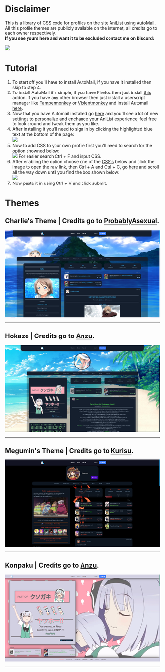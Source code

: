 # Disclaimer
This is a library of CSS code for profiles on the site [AniList](http://anilist.co) using [AutoMail](https://github.com/hohMiyazawa/Automail).
All this profile themes are publicly available on the internet, all credits go to each owner respectively.  
**If you see yours here and want it to be excluded contact me on Discord:**  


[![](https://discord.c99.nl/widget/theme-4/346608030579949568.png)](#al-profile-css-library)

# Tutorial
1. To start off you'll have to install AutoMail, if you have it installed then skip to step 4.
2. To install AutoMail it's simple, if you have Firefox then just install [this](https://addons.mozilla.org/en-US/firefox/addon/automail/) addon. If you have any other browser then just install a userscript manager like [Tampermonkey](https://www.tampermonkey.net/) or [Violentmonkey](https://violentmonkey.github.io/) and install Automail [here](https://greasyfork.org/en/scripts/370473-automail).
3. Now that you have Automail installed go [here](https://anilist.co/settings/apps) and you'll see a lot of new settings to personalize and enchance your AniList experience, feel free to look around and tweak them as you like.
4. After installing it you'll need to sign in by clicking the highlighted blue text at the bottom of the page:  
[![](https://i.imgur.com/fh53jYF.png)](#tutorial)
5. Now to add CSS to your own profile first you'll need to search for the option showned below:  
[![](https://i.imgur.com/DbH0Wi1.png)](#tutorial) For easier search Ctrl + F and input CSS.
6. After enabling the option choose one of the [CSS's](#themes) below and click the image to open the raw link, then Ctrl + A and Ctrl + C, go [here](https://anilist.co/settings/apps) and scroll all the way down until you find the box shown below:  
[![](https://i.imgur.com/IDgjyZP.png)](#tutorial)
7. Now paste it in using Ctrl + V and click submit.

# Themes
Charlie's Theme | Credits go to [ProbablyAsexual](https://anilist.co/user/ProbablyAsexual).
---
[![](https://raw.githubusercontent.com/Differ812/AL-Profile-CSS-Library/main/Previews/ProbablyAsexual-Charlie's%20Theme-preview.png)](https://raw.githubusercontent.com/ProbablyAsexual/Anilist-Profile/main/profile-themes/current-theme/main.css)

---

Hokaze | Credits go to [Anzu](https://anilist.co/user/Anzu).
---
[![](https://raw.githubusercontent.com/Differ812/AL-Profile-CSS-Library/main/Previews/Anzu-Hokaze-preview.png)](https://anzuftnw.github.io/anilist-css/themes/hokaze/main.css)

---

Megumin's Theme | Credits go to [Kurisu](https://anilist.co/user/Megumin/).
---
[![](https://raw.githubusercontent.com/Differ812/AL-Profile-CSS-Library/main/Previews/Kurisu-Megumin's%20Theme-preview.png)](https://raw.githubusercontent.com/Kurisu-chan/anilist-css/master/general-style.css)

---

Konpaku | Credits go to [Anzu](https://anilist.co/user/Anzu).
---
[![](https://raw.githubusercontent.com/Differ812/AL-Profile-CSS-Library/main/Previews/Anzu-Konpaku-preview.png)](https://anzuftnw.github.io/anilist-css/themes/konpaku/main.css)

---
